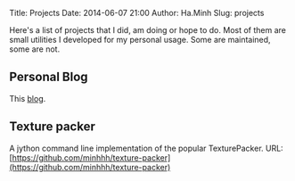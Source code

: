 Title: Projects
Date: 2014-06-07 21:00
Author: Ha.Minh
Slug: projects

Here's a list of projects that I did, am doing or hope to do. Most of them are small utilities I developed for my personal usage. Some are maintained, some are not.

## Personal Blog
This [blog](http://minhhh.github.io).

## Texture packer
A jython command line implementation of the popular TexturePacker. URL: [https://github.com/minhhh/texture-packer](https://github.com/minhhh/texture-packer)

